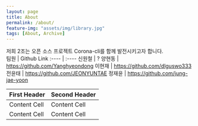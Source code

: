 ```yaml
---
layout: page
title: About
permalink: /about/
feature-img: "assets/img/library.jpg"
tags: [About, Archive]
---
```


저희 2조는 오픈 소스 프로젝트 Corona-cli를 함께 발전시키고자 합니다.  
팀원  | Github Link
:---- | :----
신원철 | ?
양현동 | https://github.com/Yanghyeondong
이현재 | https://github.com/dlguswo333
전윤태 | https://github.com/JEONYUNTAE
정재윤 | https://github.com/jung-jae-yoon

First Header  | Second Header
------------- | -------------
Content Cell  | Content Cell
Content Cell  | Content Cell

